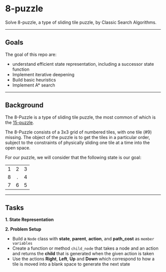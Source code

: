 # 8-puzzle
Solve 8-puzzle, a type of sliding tile puzzle, by Classic Search Algorithms.




---
## Goals
The goal of this repo are:
- understand efficient state representation, including a successor state function
-  Implement iterative deepening
- Build basic heuristics
- Implement A* search

---
## Background
The 8-Puzzle is a type of sliding tile puzzle, the most common of which is the [15-puzzle](https://en.wikipedia.org/wiki/15_puzzle).

The 8-Puzzle consists of a 3x3 grid of numbered tiles, with one tile (#9) missing. The object of the puzzle is to get the tiles in a particular order, subject to the constraints of physically sliding one tile at a time into the open space.

For our puzzle, we will consider that the following state is our goal:
 
|     |     |     |
| :-: | :-: | :-: |
|  1  |  2  |  3  |
|  8  |  .  |  4  |
|  7  |  6  |  5  |


___
## Tasks
**1. State Representation**


**2. Problem Setup**
- Build a `Node` class with **state**, **parent**, **action**, and **path_cost** as `member variables`
- Create a function or method `child_node` that takes a node and an action and returns the **child** that is generated when the given action is taken
- Use the actions **Right**, **Left**, **Up** and **Down** which correspond to how a tile is moved into a blank space to generate the next state

